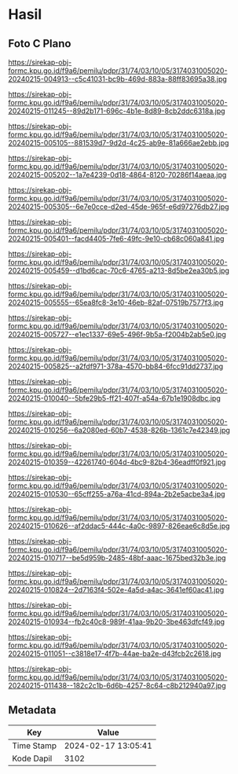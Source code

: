 # Hasil

## Foto C Plano

https://sirekap-obj-formc.kpu.go.id/f9a6/pemilu/pdpr/31/74/03/10/05/3174031005020-20240215-004913--c5c41031-bc9b-469d-883a-88ff83695a38.jpg

https://sirekap-obj-formc.kpu.go.id/f9a6/pemilu/pdpr/31/74/03/10/05/3174031005020-20240215-011245--89d2b171-696c-4b1e-8d89-8cb2ddc6318a.jpg

https://sirekap-obj-formc.kpu.go.id/f9a6/pemilu/pdpr/31/74/03/10/05/3174031005020-20240215-005105--881539d7-9d2d-4c25-ab9e-81a666ae2ebb.jpg

https://sirekap-obj-formc.kpu.go.id/f9a6/pemilu/pdpr/31/74/03/10/05/3174031005020-20240215-005202--1a7e4239-0d18-4864-8120-70286f14aeaa.jpg

https://sirekap-obj-formc.kpu.go.id/f9a6/pemilu/pdpr/31/74/03/10/05/3174031005020-20240215-005305--6e7e0cce-d2ed-45de-965f-e6d97276db27.jpg

https://sirekap-obj-formc.kpu.go.id/f9a6/pemilu/pdpr/31/74/03/10/05/3174031005020-20240215-005401--facd4405-7fe6-49fc-9e10-cb68c060a841.jpg

https://sirekap-obj-formc.kpu.go.id/f9a6/pemilu/pdpr/31/74/03/10/05/3174031005020-20240215-005459--d1bd6cac-70c6-4765-a213-8d5be2ea30b5.jpg

https://sirekap-obj-formc.kpu.go.id/f9a6/pemilu/pdpr/31/74/03/10/05/3174031005020-20240215-005555--65ea8fc8-3e10-46eb-82af-07519b7577f3.jpg

https://sirekap-obj-formc.kpu.go.id/f9a6/pemilu/pdpr/31/74/03/10/05/3174031005020-20240215-005727--e1ec1337-69e5-496f-9b5a-f2004b2ab5e0.jpg

https://sirekap-obj-formc.kpu.go.id/f9a6/pemilu/pdpr/31/74/03/10/05/3174031005020-20240215-005825--a2fdf971-378a-4570-bb84-6fcc91dd2737.jpg

https://sirekap-obj-formc.kpu.go.id/f9a6/pemilu/pdpr/31/74/03/10/05/3174031005020-20240215-010040--5bfe29b5-ff21-407f-a54a-67b1e1908dbc.jpg

https://sirekap-obj-formc.kpu.go.id/f9a6/pemilu/pdpr/31/74/03/10/05/3174031005020-20240215-010256--6a2080ed-60b7-4538-826b-1361c7e42349.jpg

https://sirekap-obj-formc.kpu.go.id/f9a6/pemilu/pdpr/31/74/03/10/05/3174031005020-20240215-010359--42261740-604d-4bc9-82b4-36eadff0f921.jpg

https://sirekap-obj-formc.kpu.go.id/f9a6/pemilu/pdpr/31/74/03/10/05/3174031005020-20240215-010530--65cff255-a76a-41cd-894a-2b2e5acbe3a4.jpg

https://sirekap-obj-formc.kpu.go.id/f9a6/pemilu/pdpr/31/74/03/10/05/3174031005020-20240215-010626--af2ddac5-444c-4a0c-9897-826eae6c8d5e.jpg

https://sirekap-obj-formc.kpu.go.id/f9a6/pemilu/pdpr/31/74/03/10/05/3174031005020-20240215-010717--be5d959b-2485-48bf-aaac-1675bed32b3e.jpg

https://sirekap-obj-formc.kpu.go.id/f9a6/pemilu/pdpr/31/74/03/10/05/3174031005020-20240215-010824--2d7163f4-502e-4a5d-a4ac-3641ef60ac41.jpg

https://sirekap-obj-formc.kpu.go.id/f9a6/pemilu/pdpr/31/74/03/10/05/3174031005020-20240215-010934--fb2c40c8-989f-41aa-9b20-3be463dfcf49.jpg

https://sirekap-obj-formc.kpu.go.id/f9a6/pemilu/pdpr/31/74/03/10/05/3174031005020-20240215-011051--c3818e17-4f7b-44ae-ba2e-d43fcb2c2618.jpg

https://sirekap-obj-formc.kpu.go.id/f9a6/pemilu/pdpr/31/74/03/10/05/3174031005020-20240215-011438--182c2c1b-6d6b-4257-8c64-c8b212940a97.jpg


## Metadata

| Key        | Value               |
| ---------- | ------------------- |
| Time Stamp | 2024-02-17 13:05:41 |
| Kode Dapil | 3102                |



